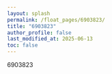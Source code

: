 ```yaml
---
layout: splash
permalink: /float_pages/6903823/
title: "6903823"
author_profile: false
last_modified_at: 2025-06-13
toc: false
---
```

 
6903823
